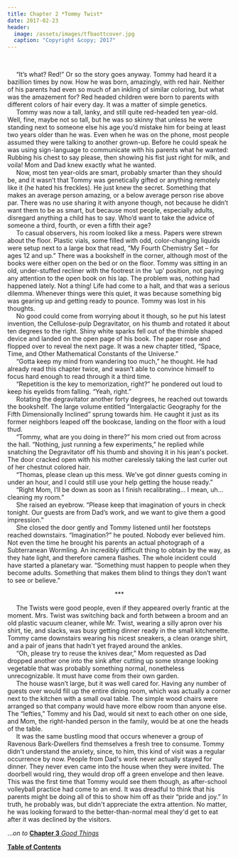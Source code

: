 ```yaml
---
title: Chapter 2 *Tommy Twist*
date: 2017-02-23
header:
  image: /assets/images/tfbaottcover.jpg
  caption: "Copyright &copy; 2017"
---
```

<br>

&nbsp;&nbsp;&nbsp;&nbsp;&nbsp;“It’s what? Red!” Or so the story goes anyway. Tommy had heard it a bazillion times by now. How he was born, amazingly, with red hair. Neither of his parents had even so much of an inkling of similar coloring, but what was the amazement for? Red headed children were born to parents with different colors of hair every day. It was a matter of simple genetics.<br>
&nbsp;&nbsp;&nbsp;&nbsp;&nbsp;Tommy was now a tall, lanky, and still quite red-headed ten year-old. Well, fine, maybe not so tall, but he was so skinny that unless he were standing next to someone else his age you’d mistake him for being at least two years older than he was. Even when he was on the phone, most people assumed they were talking to another grown-up. Before he could speak he was using sign-language to communicate with his parents what he wanted: Rubbing his chest to say please, then showing his fist just right for milk, and voila! Mom and Dad knew exactly what he wanted.<br>
&nbsp;&nbsp;&nbsp;&nbsp;&nbsp;Now, most ten year-olds are smart, probably smarter than they should be, and it wasn’t that Tommy was genetically gifted or anything remotely like it (he hated his freckles). He just knew the secret. Something that makes an average person amazing, or a below average person rise above par. There was no use sharing it with anyone though, not because he didn’t want them to be as smart, but because most people, especially adults, disregard anything a child has to say. Who’d want to take the advice of someone a third, fourth, or even a fifth their age?<br>
&nbsp;&nbsp;&nbsp;&nbsp;&nbsp;To casual observers, his room looked like a mess. Papers were strewn about the floor. Plastic vials, some filled with odd, color-changing liquids were setup next to a large box that read, “My Fourth Chemistry Set – for ages 12 and up.” There was a bookshelf in the corner, although most of the books were either open on the bed or on the floor. Tommy was sitting in an old, under-stuffed recliner with the footrest in the ‘up’ position, not paying any attention to the open book on his lap. The problem was, nothing had happened lately. Not a thing! Life had come to a halt, and that was a serious dilemma. Whenever things were this quiet, it was because something big was gearing up and getting ready to pounce. Tommy was lost in his thoughts. <br>
&nbsp;&nbsp;&nbsp;&nbsp;&nbsp;No good could come from worrying about it though, so he put his latest invention, the Cellulose-pulp Degravitator, on his thumb and rotated it about ten degrees to the right. Shiny white sparks fell out of the thimble shaped device and landed on the open page of his book. The paper rose and flopped over to reveal the next page. It was a new chapter titled, “Space, Time, and Other Mathematical Constants of the Universe.”<br>
&nbsp;&nbsp;&nbsp;&nbsp;&nbsp;“Gotta keep my mind from wandering too much,” he thought. He had already read this chapter twice, and wasn’t able to convince himself to focus hard enough to read through it a third time.<br>
&nbsp;&nbsp;&nbsp;&nbsp;&nbsp;“Repetition is the key to memorization, right?” he pondered out loud to keep his eyelids from falling. “Yeah, right.”<br>
&nbsp;&nbsp;&nbsp;&nbsp;&nbsp;Rotating the degravitator another forty degrees, he reached out towards the bookshelf. The large volume entitled “Intergalactic Geography for the Fifth Dimensionally Inclined” sprung towards him. He caught it just as its former neighbors leaped off the bookcase, landing on the floor with a loud thud. <br>
&nbsp;&nbsp;&nbsp;&nbsp;&nbsp;“Tommy, what are you doing in there?” his mom cried out from across the hall. “Nothing, just running a few experiments,” he replied while snatching the Degravitator off his thumb and shoving it in his jean's pocket. The door cracked open with his mother carelessly taking the last curler out of her chestnut colored hair.<br>
&nbsp;&nbsp;&nbsp;&nbsp;&nbsp;“Thomas, please clean up this mess. We’ve got dinner guests coming in under an hour, and I could still use your help getting the house ready.” <br>
&nbsp;&nbsp;&nbsp;&nbsp;&nbsp;“Right Mom, I’ll be down as soon as I finish recalibrating… I mean, uh… cleaning my room.” <br>
&nbsp;&nbsp;&nbsp;&nbsp;&nbsp;She raised an eyebrow. “Please keep that imagination of yours in check tonight. Our guests are from Dad’s work, and we want to give them a good impression.”<br>
&nbsp;&nbsp;&nbsp;&nbsp;&nbsp;She closed the door gently and Tommy listened until her footsteps reached downstairs. “Imagination?” he pouted. Nobody ever believed him. Not even the time he brought his parents an actual photograph of a Subterranean Wormling. An incredibly difficult thing to obtain by the way, as they hate light, and therefore camera flashes. The whole incident could have started a planetary war. “Something must happen to people when they become adults. Something that makes them blind to things they don’t want to see or believe.”<br>

<center>&#42;&#42;&#42;</center>

&nbsp;&nbsp;&nbsp;&nbsp;&nbsp;The Twists were good people, even if they appeared overly frantic at the moment. Mrs. Twist was switching back and forth between a broom and an old plastic vacuum cleaner, while Mr. Twist, wearing a silly apron over his shirt, tie, and slacks, was busy getting dinner ready in the small kitchenette. Tommy came downstairs wearing his nicest sneakers, a clean orange shirt, and a pair of jeans that hadn't yet frayed around the ankles.<br>
&nbsp;&nbsp;&nbsp;&nbsp;&nbsp;“Oh, please try to reuse the knives dear,” Mom requested as Dad dropped another one into the sink after cutting up some strange looking vegetable that was probably something normal, nonetheless unrecognizable. It must have come from their own garden.<br>
&nbsp;&nbsp;&nbsp;&nbsp;&nbsp;The house wasn’t large, but it was well cared for. Having any number of guests over would fill up the entire dining room, which was actually a corner next to the kitchen with a small oval table. The simple wood chairs were arranged so that company would have more elbow room than anyone else. The “lefties,” Tommy and his Dad, would sit next to each other on one side, and Mom, the right-handed person in the family, would be at one the heads of the table.<br>
&nbsp;&nbsp;&nbsp;&nbsp;&nbsp;It was the same bustling mood that occurs whenever a group of Ravenous Bark-Dwellers find themselves a fresh tree to consume. Tommy didn't understand the anxiety, since, to him, this kind of visit was a regular occurrence by now. People from Dad's work never actually stayed for dinner. They never even came into the house when they were invited. The doorbell would ring, they would drop off a green envelope and then leave. This was the first time that Tommy would see them though, as after-school volleyball practice had come to an end. It was dreadful to think that his parents might be doing all of this to show him off as their “pride and joy.” In truth, he probably was, but didn't appreciate the extra attention. No matter, he was looking forward to the better-than-normal meal they'd get to eat after it was declined by the visitors.<br>

...*on to* [**Chapter 3** *Good Things*](http://www.jetadams.com/tfbaott/chapter3/)

[**Table of Contents**](http://www.jetadams.com/tfbaott/contents/)